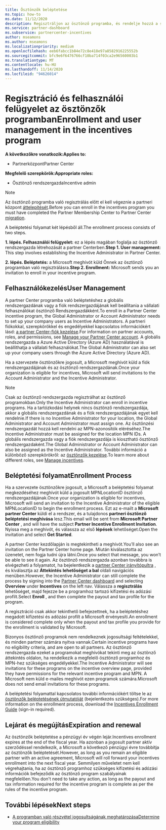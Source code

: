 ```yaml
---
title: Ösztönzők beléptetése
ms.topic: how-to
ms.date: 11/12/2020
description: Regisztráljon az ösztönző programba, és rendelje hozzá a szükséges szerepköröket a felhasználói felügyelethez. Ez a cikk a beléptetési folyamatot ismerteti.
ms.service: partner-dashboard
ms.subservice: partnercenter-incentives
author: mseamons
ms.author: mseamons
ms.localizationpriority: medium
ms.openlocfilehash: eeb6fabcc1b84e72c8e418e97a8582916225552b
ms.sourcegitcommit: bfc9e6f6476766cf10ba714f03ca2e96560003b1
ms.translationtype: MT
ms.contentlocale: hu-HU
ms.lasthandoff: 11/14/2020
ms.locfileid: "94626014"
---
```

# <a name="enrollment-and-user-management-in-the-incentives-program"></a><span data-ttu-id="a0004-104">Regisztráció és felhasználói felügyelet az ösztönzők programban</span><span class="sxs-lookup"><span data-stu-id="a0004-104">Enrollment and user management in the incentives program</span></span>

<span data-ttu-id="a0004-105">**A következőkre vonatkozik:**</span><span class="sxs-lookup"><span data-stu-id="a0004-105">**Applies to:**</span></span>

- <span data-ttu-id="a0004-106">Partnerközpont</span><span class="sxs-lookup"><span data-stu-id="a0004-106">Partner Center</span></span>

<span data-ttu-id="a0004-107">**Megfelelő szerepkörök:**</span><span class="sxs-lookup"><span data-stu-id="a0004-107">**Appropriate roles:**</span></span>

- <span data-ttu-id="a0004-108">Ösztönző rendszergazda</span><span class="sxs-lookup"><span data-stu-id="a0004-108">Incentive admin</span></span>

>[!NOTE]
><span data-ttu-id="a0004-109">Az ösztönző programba való regisztrálás előtt el kell végeznie a partneri központ [áttelepítését](prepare-pmc-pc-migration.md).</span><span class="sxs-lookup"><span data-stu-id="a0004-109">Before you can enroll in the incentives program you must have completed the Partner Membership Center to Partner Center [migration](prepare-pmc-pc-migration.md).</span></span>

<span data-ttu-id="a0004-110">A beléptetési folyamat két lépésből áll.</span><span class="sxs-lookup"><span data-stu-id="a0004-110">The enrollment process consists of two steps.</span></span>

<span data-ttu-id="a0004-111">**1. lépés. Felhasználói felügyelet:** ez a lépés magában foglalja az ösztönző rendszergazda létrehozását a partner Centerben.</span><span class="sxs-lookup"><span data-stu-id="a0004-111">**Step 1. User management:** This step involves establishing the Incentive Administrator in Partner Center.</span></span>

<span data-ttu-id="a0004-112">**2. lépés. Beléptetés:** a Microsoft meghívót küld Önnek az ösztönző programban való regisztrálásra.</span><span class="sxs-lookup"><span data-stu-id="a0004-112">**Step 2. Enrollment:** Microsoft sends you an invitation to enroll in your incentive program.</span></span>

## <a name="user-management"></a><span data-ttu-id="a0004-113">Felhasználókezelés</span><span class="sxs-lookup"><span data-stu-id="a0004-113">User Management</span></span>

<span data-ttu-id="a0004-114">A partner Center programba való beléptetéshez a globális rendszergazdának vagy a fiók rendszergazdájának kell beállítania a vállalati felhasználókat ösztönző Rendszergazdákként.</span><span class="sxs-lookup"><span data-stu-id="a0004-114">To enroll in a Partner Center incentive program, the Global Administrator or Account Administrator needs to set up your company users as Incentive Administrators.</span></span> <span data-ttu-id="a0004-115">A partneri fiókokkal, szerepkörökkel és engedélyekkel kapcsolatos információkért lásd: [a partner Center-fiók kezelése](partner-center-account-setup.md).</span><span class="sxs-lookup"><span data-stu-id="a0004-115">For information on partner accounts, roles, and permissions, see [Manage your Partner Center account](partner-center-account-setup.md).</span></span> <span data-ttu-id="a0004-116">A globális rendszergazda a Azure Active Directory (Azure AD) használatával is beállíthatja a vállalati felhasználókat.</span><span class="sxs-lookup"><span data-stu-id="a0004-116">The Global Administrator can also set up your company users through the Azure Active Directory (Azure AD).</span></span>

<span data-ttu-id="a0004-117">Ha a szervezete ösztönzőkre jogosult, a Microsoft meghívót küld a fiók rendszergazdájának és az ösztönző rendszergazdának.</span><span class="sxs-lookup"><span data-stu-id="a0004-117">Once your organization is eligible for incentives, Microsoft will send invitations to the Account Administrator and the Incentive Administrator.</span></span>

>[!NOTE]
><span data-ttu-id="a0004-118">Csak az ösztönző rendszergazda regisztrálhat az ösztönző programokban.</span><span class="sxs-lookup"><span data-stu-id="a0004-118">Only the Incentive Administrator can enroll in incentive programs.</span></span> <span data-ttu-id="a0004-119">Ha a tartózkodási helynek nincs ösztönző rendszergazdája, akkor a globális rendszergazdának és a fiók rendszergazdájának egyet kell rendelnie.</span><span class="sxs-lookup"><span data-stu-id="a0004-119">If there is no Incentive Administrator for your location, the Global Administrator and Account Administrator must assign one.</span></span> <span data-ttu-id="a0004-120">Az ösztönzési rendszergazdát hozzá kell rendelni az MPN-azonosítók eléréséhez.</span><span class="sxs-lookup"><span data-stu-id="a0004-120">The Incentive Administrator must be assigned for the location MPN IDs.</span></span> <span data-ttu-id="a0004-121">A globális rendszergazda vagy a fiók rendszergazdája is kiosztható ösztönző rendszergazdaként.</span><span class="sxs-lookup"><span data-stu-id="a0004-121">The Global Administrator or Account Administrator can also be assigned as the Incentive Administrator.</span></span> <span data-ttu-id="a0004-122">További információ a különböző szerepkörökről: az [ösztönzők kezelése](permissions-overview.md#manage-incentives).</span><span class="sxs-lookup"><span data-stu-id="a0004-122">To learn more about different roles, see [Manage incentives](permissions-overview.md#manage-incentives).</span></span>

## <a name="enrollment-process"></a><span data-ttu-id="a0004-123">Beléptetési folyamat</span><span class="sxs-lookup"><span data-stu-id="a0004-123">Enrollment Process</span></span>

<span data-ttu-id="a0004-124">Ha a szervezete ösztönzőkre jogosult, a Microsoft a beléptetési folyamat megkezdéséhez meghívót küld a jogosult MPNLocationID ösztönző rendszergazdájának.</span><span class="sxs-lookup"><span data-stu-id="a0004-124">Once your organization is eligible for incentives, Microsoft will send an invitation to the Incentive Administrator of the eligible MPNLocationID to begin the enrollment process.</span></span> <span data-ttu-id="a0004-125">Ezt az e-mailt a **Microsoft partner Center** küldi el a rendszer, és a tulajdonos **partneri ösztönző beléptetési meghívása** lesz.</span><span class="sxs-lookup"><span data-stu-id="a0004-125">This email will be sent from **Microsoft Partner Center** , and will have the subject **Partner Incentive Enrollment Invitation**.</span></span> <span data-ttu-id="a0004-126">Nyissa meg a meghívót, és válassza az első **lépések** lehetőséget.</span><span class="sxs-lookup"><span data-stu-id="a0004-126">Open the invitation and select **Get Started**.</span></span>

<span data-ttu-id="a0004-127">A partner Center kezdőlapján is megtekintheti a meghívót.</span><span class="sxs-lookup"><span data-stu-id="a0004-127">You’ll also see an invitation on the Partner Center home page.</span></span> <span data-ttu-id="a0004-128">Miután kiválasztotta az üzenetet, nem fogja tudni újra látni.</span><span class="sxs-lookup"><span data-stu-id="a0004-128">Once you select that message, you won’t be able to see it again.</span></span> <span data-ttu-id="a0004-129">Az ösztönző rendszergazda azonban továbbra is elvégezheti a folyamatot, ha bejelentkezik a [partner Center irányítópultra](https://partner.microsoft.com/dashboard/) , és kiválasztja az **Áttekintés** **lehetőséget a bal** oldali navigációs menüben.</span><span class="sxs-lookup"><span data-stu-id="a0004-129">However, the Incentive Administrator can still complete the process by signing into the [Partner Center dashboard](https://partner.microsoft.com/dashboard/) and selecting **Overview** under **Incentives** on the left nav.</span></span> <span data-ttu-id="a0004-130">Válassza a **regisztrálás** lehetőséget, majd fejezze be a programhoz tartozó kifizetési és adózási profilt.</span><span class="sxs-lookup"><span data-stu-id="a0004-130">Select **Enroll** , and then complete the payout and tax profile for the program.</span></span>

<span data-ttu-id="a0004-131">A regisztráció csak akkor tekinthető befejezettnek, ha a beléptetéshez megadott kifizetési és adózási profilt a Microsoft érvényesíti.</span><span class="sxs-lookup"><span data-stu-id="a0004-131">An enrollment is considered complete only when the payout and tax profile you provide for the enrollment is validated by Microsoft.</span></span>

<span data-ttu-id="a0004-132">Bizonyos ösztönző programok nem rendelkeznek jogosultsági feltételekkel, és minden partner számára nyitva vannak.</span><span class="sxs-lookup"><span data-stu-id="a0004-132">Certain incentive programs have no eligibility criteria, and are open to all partners.</span></span> <span data-ttu-id="a0004-133">Az ösztönző rendszergazda ezeket a programokat meghívókat tekinti meg az ösztönző áttekintés oldalon, ha rendelkezik a megfelelő ösztönző programhoz és MPN-hez szükséges engedélyekkel.</span><span class="sxs-lookup"><span data-stu-id="a0004-133">The Incentive Administrator will see invitations for these programs on the incentive overview page, provided they have permissions for the relevant incentive program and MPN.</span></span> <span data-ttu-id="a0004-134">A Microsoft nem küld e-mailes meghívót ezen programok számára.</span><span class="sxs-lookup"><span data-stu-id="a0004-134">Microsoft does not send email invitations for these programs.</span></span>

<span data-ttu-id="a0004-135">A beléptetési folyamattal kapcsolatos további információkért töltse le az [ösztönzők beléptetésének útmutatóját](https://partner.microsoft.com/resources/detail/partner-center-incentives-enrollment-pdf) (bejelentkezés szükséges).</span><span class="sxs-lookup"><span data-stu-id="a0004-135">For more information on the enrollment process, download the [Incentives Enrollment Guide](https://partner.microsoft.com/resources/detail/partner-center-incentives-enrollment-pdf) (sign-in required).</span></span>

## <a name="expiration-and-renewal"></a><span data-ttu-id="a0004-136">Lejárat és megújítás</span><span class="sxs-lookup"><span data-stu-id="a0004-136">Expiration and renewal</span></span>

<span data-ttu-id="a0004-137">Az ösztönzők beléptetése a pénzügyi év végén lejár.</span><span class="sxs-lookup"><span data-stu-id="a0004-137">Incentives enrollment expires at the end of the fiscal year.</span></span> <span data-ttu-id="a0004-138">Ha azonban a jogosult partner aktív szerződéssel rendelkezik, a Microsoft a következő pénzügyi évre továbbítja az ösztönzők beléptetését.</span><span class="sxs-lookup"><span data-stu-id="a0004-138">However, as long as you remain an eligible partner with an active agreement, Microsoft will roll forward your incentives enrollment into the next fiscal year.</span></span> <span data-ttu-id="a0004-139">Semmilyen műveletet nem kell végrehajtania, ha az ösztönző programhoz szükséges kifizetési és adózási információk befejeződik az ösztönző program szabályainak megfelelően.</span><span class="sxs-lookup"><span data-stu-id="a0004-139">You don't need to take any action, as long as the payout and tax information required for the incentive program is complete as per the rules of the incentive program.</span></span>

## <a name="next-steps"></a><span data-ttu-id="a0004-140">További lépések</span><span class="sxs-lookup"><span data-stu-id="a0004-140">Next steps</span></span>

- [<span data-ttu-id="a0004-141">A programban való részvétel jogosultságának meghatározása</span><span class="sxs-lookup"><span data-stu-id="a0004-141">Determine your program eligibility</span></span>](incentives-determined-your-program-eligibility.md)
